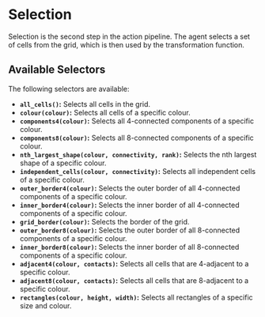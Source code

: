 # Selection

Selection is the second step in the action pipeline. The agent selects a set of cells from the grid, which is then used by the transformation function.

## Available Selectors

The following selectors are available:

* **`all_cells()`:** Selects all cells in the grid.
* **`colour(colour)`:** Selects all cells of a specific colour.
* **`components4(colour)`:** Selects all 4-connected components of a specific colour.
* **`components8(colour)`:** Selects all 8-connected components of a specific colour.
* **`nth_largest_shape(colour, connectivity, rank)`:** Selects the nth largest shape of a specific colour.
* **`independent_cells(colour, connectivity)`:** Selects all independent cells of a specific colour.
* **`outer_border4(colour)`:** Selects the outer border of all 4-connected components of a specific colour.
* **`inner_border4(colour)`:** Selects the inner border of all 4-connected components of a specific colour.
* **`grid_border(colour)`:** Selects the border of the grid.
* **`outer_border8(colour)`:** Selects the outer border of all 8-connected components of a specific colour.
* **`inner_border8(colour)`:** Selects the inner border of all 8-connected components of a specific colour.
* **`adjacent4(colour, contacts)`:** Selects all cells that are 4-adjacent to a specific colour.
* **`adjacent8(colour, contacts)`:** Selects all cells that are 8-adjacent to a specific colour.
* **`rectangles(colour, height, width)`:** Selects all rectangles of a specific size and colour.
